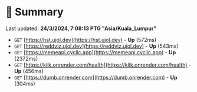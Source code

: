 # 📖 Summary
Last updated: **24/3/2024, 7:08:13 PTG "Asia/Kuala_Lumpur"**

- `GET` [https://hst.ujol.dev](https://hst.ujol.dev) - **Up** (572ms)
- `GET` [https://reddviz.ujol.dev](https://reddviz.ujol.dev) - **Up** (543ms)
- `GET` [https://memeapi.cyclic.app](https://memeapi.cyclic.app) - **Up** (2372ms)
- `GET` [https://klik.onrender.com/health](https://klik.onrender.com/health) - **Up** (456ms)
- `GET` [https://dumb.onrender.com](https://dumb.onrender.com) - **Up** (304ms)
